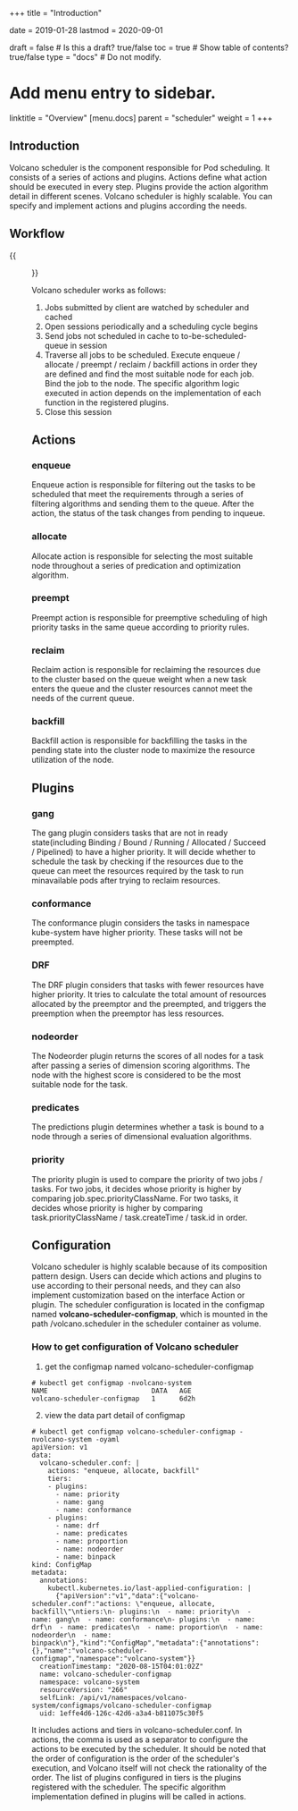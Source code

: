 +++
title = "Introduction"


date = 2019-01-28
lastmod = 2020-09-01

draft = false  # Is this a draft? true/false
toc = true  # Show table of contents? true/false
type = "docs"  # Do not modify.

# Add menu entry to sidebar.
linktitle = "Overview"
[menu.docs]
  parent = "scheduler"
  weight = 1
+++

## Introduction
Volcano scheduler is the component responsible for Pod scheduling. It consists of a series of actions and plugins. Actions
define what action should be executed in every step. Plugins provide the action algorithm detail in different scenes.
Volcano scheduler is highly scalable. You can specify and implement actions and plugins according the needs.
## Workflow
{{<figure library="1" src="scheduler.PNG" title="Volcano scheduler workflow">}}


Volcano scheduler works as follows:

1. Jobs submitted by client are watched by scheduler and cached
2. Open sessions periodically and a scheduling cycle begins
3. Send jobs not scheduled in cache to to-be-scheduled-queue in session
4. Traverse all jobs to be scheduled. Execute enqueue / allocate / preempt / reclaim / backfill actions in order they are
defined and find the most suitable node for each job. Bind the job to the node. The specific algorithm logic executed in 
action depends on the implementation of each function in the registered plugins.
5. Close this session

## Actions
### enqueue
Enqueue action is responsible for filtering out the tasks to be scheduled that meet the requirements through a series of 
filtering algorithms and sending them to the queue. After the action, the status of the task changes from pending to inqueue. 
### allocate
Allocate action is responsible for selecting the most suitable node throughout a series of predication and optimization 
algorithm. 
### preempt
Preempt action is responsible for preemptive scheduling of high priority tasks in the same queue according to priority rules. 
### reclaim
Reclaim action is responsible for reclaiming the resources due to the cluster based on the queue weight when a new task 
enters the queue and the cluster resources cannot meet the needs of the current queue.
### backfill
Backfill action is responsible for backfilling the tasks in the pending state into the cluster node to maximize the 
resource utilization of the node.

## Plugins
### gang
The gang plugin considers tasks that are not in ready state(including Binding / Bound / Running / Allocated / Succeed / 
Pipelined) to have a higher priority. It will decide whether to schedule the task by checking if the resources due to the 
queue can meet the resources required by the task to run minavailable pods after trying to reclaim resources.
### conformance
The conformance plugin considers the tasks in namespace kube-system have higher priority. These tasks will not be preempted.
### DRF
The DRF plugin considers that tasks with fewer resources have higher priority. It tries to calculate the total amount of 
resources allocated by the preemptor and the preempted, and triggers the preemption when the preemptor has less resources.
### nodeorder
The Nodeorder plugin returns the scores of all nodes for a task after passing a series of dimension scoring algorithms. The 
node with the highest score is considered to be the most suitable node for the task.
### predicates
The predictions plugin determines whether a task is bound to a node through a series of dimensional evaluation algorithms.
### priority
The priority plugin is used to compare the priority of two jobs / tasks. For two jobs, it decides whose priority is higher by 
comparing job.spec.priorityClassName. For two tasks, it decides whose priority is higher by comparing task.priorityClassName
/ task.createTime / task.id in order.
## Configuration
Volcano scheduler is highly scalable because of its composition pattern design. Users can decide which actions and plugins 
to use according to their personal needs, and they can also implement customization based on the interface Action or plugin. 
The scheduler configuration is located in the configmap named **volcano-scheduler-configmap**, which is mounted in the path
/volcano.scheduler in the scheduler container as volume.
### How to get configuration of Volcano scheduler

1. get the configmap named volcano-scheduler-configmap

```
# kubectl get configmap -nvolcano-system
NAME                          DATA   AGE
volcano-scheduler-configmap   1      6d2h
```

2. view the data part detail of configmap

```
# kubectl get configmap volcano-scheduler-configmap -nvolcano-system -oyaml
apiVersion: v1
data:
  volcano-scheduler.conf: |
    actions: "enqueue, allocate, backfill"
    tiers:
    - plugins:
      - name: priority
      - name: gang
      - name: conformance
    - plugins:
      - name: drf
      - name: predicates
      - name: proportion
      - name: nodeorder
      - name: binpack
kind: ConfigMap
metadata:
  annotations:
    kubectl.kubernetes.io/last-applied-configuration: |
      {"apiVersion":"v1","data":{"volcano-scheduler.conf":"actions: \"enqueue, allocate, backfill\"\ntiers:\n- plugins:\n  - name: priority\n  - name: gang\n  - name: conformance\n- plugins:\n  - name: drf\n  - name: predicates\n  - name: proportion\n  - name: nodeorder\n  - name: binpack\n"},"kind":"ConfigMap","metadata":{"annotations":{},"name":"volcano-scheduler-configmap","namespace":"volcano-system"}}
  creationTimestamp: "2020-08-15T04:01:02Z"
  name: volcano-scheduler-configmap
  namespace: volcano-system
  resourceVersion: "266"
  selfLink: /api/v1/namespaces/volcano-system/configmaps/volcano-scheduler-configmap
  uid: 1effe4d6-126c-42d6-a3a4-b811075c30f5
```

It includes actions and tiers in volcano-scheduler.conf. In actions, the comma is used as a separator to configure the 
actions to be executed by the scheduler. It should be noted that the order of configuration is the order of the scheduler's 
execution, and Volcano itself will not check the rationality of the order. The list of plugins configured in tiers is the 
plugins registered with the scheduler. The specific algorithm implementation defined in plugins will be called in actions.